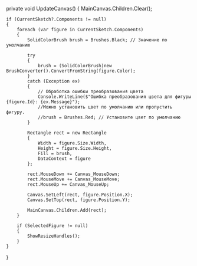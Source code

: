 private void UpdateCanvas()
{
    MainCanvas.Children.Clear();

    if (CurrentSketch?.Components != null)
    {
        foreach (var figure in CurrentSketch.Components)
        {
            SolidColorBrush brush = Brushes.Black; // Значение по умолчанию

            try
            {
                brush = (SolidColorBrush)new BrushConverter().ConvertFromString(figure.Color);
            }
            catch (Exception ex)
            {
                // Обработка ошибки преобразования цвета
                Console.WriteLine($"Ошибка преобразования цвета для фигуры {figure.Id}: {ex.Message}");
                //Можно установить цвет по умолчанию или пропустить фигуру.
                //brush = Brushes.Red; // Установите цвет по умолчанию
            }

            Rectangle rect = new Rectangle
            {
                Width = figure.Size.Width,
                Height = figure.Size.Height,
                Fill = brush,
                DataContext = figure
            };

            rect.MouseDown += Canvas_MouseDown;
            rect.MouseMove += Canvas_MouseMove;
            rect.MouseUp += Canvas_MouseUp;

            Canvas.SetLeft(rect, figure.Position.X);
            Canvas.SetTop(rect, figure.Position.Y);

            MainCanvas.Children.Add(rect);
        }

        if (SelectedFigure != null)
        {
            ShowResizeHandles();
        }
    }
}
